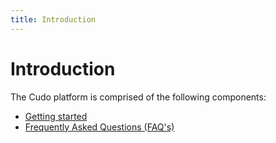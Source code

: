 ```yaml
---
title: Introduction
---
```


# Introduction

The Cudo platform is comprised of the following components:

- [Getting started](/introduction/getting-started/)
- [Frequently Asked Questions (FAQ's)](/introduction/faqs/)
